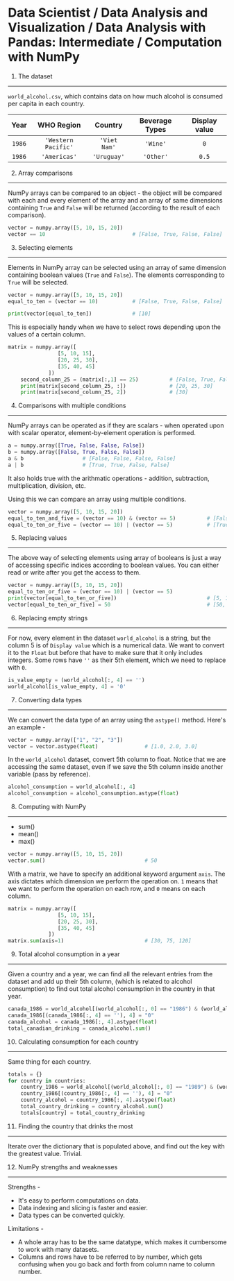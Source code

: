 Data Scientist / Data Analysis and Visualization / Data Analysis with Pandas: Intermediate / Computation with NumPy
===================================================================================================================

1. The dataset
--------------

`world_alcohol.csv`, which contains data on how much alcohol is consumed per capita in each country.

Year | WHO Region | Country | Beverage Types | Display value
:---:|:---:|:---:|:---:|:---:|
`1986` | `'Western Pacific'` | `'Viet Nam'` | `'Wine'` | `0`
`1986` | `'Americas'` | `'Uruguay'` | `'Other'` | `0.5`

2. Array comparisons
--------------------

NumPy arrays can be compared to an object - the object will be compared with each and every element of the array 
and an array of same dimensions containing `True` and `False` will be returned (according to the result of each
comparison).

```python
vector = numpy.array([5, 10, 15, 20])
vector == 10                            # [False, True, False, False]
```

3. Selecting elements
---------------------

Elements in NumPy array can be selected using an array of same dimension containing boolean values (`True` and 
`False`). The elements corresponding to `True` will be selected.

```python
vector = numpy.array([5, 10, 15, 20])
equal_to_ten = (vector == 10)           # [False, True, False, False]

print(vector[equal_to_ten])             # [10]
```

This is especially handy when we have to select rows depending upon the values of a certain column.

```python
matrix = numpy.array([
                [5, 10, 15], 
                [20, 25, 30],
                [35, 40, 45]
             ])
    second_column_25 = (matrix[:,1] == 25)          # [False, True, False]
    print(matrix[second_column_25, :])              # [20, 25, 30]
    print(matrix[second_column_25, 2])              # [30]
```

4. Comparisons with multiple conditions
---------------------------------------

NumPy arrays can be operated as if they are scalars - when operated upon with scalar operator, element-by-element
operation is performed.

```python
a = numpy.array([True, False, False, False])
b = numpy.array([False, True, False, False])
a & b                   # [False, False, False, False]
a | b                   # [True, True, False, False]
```

It also holds true with the arithmatic operations - addition, subtraction, multiplication, division, etc. 

Using this we can compare an array using multiple conditions.

```python
vector = numpy.array([5, 10, 15, 20])
equal_to_ten_and_five = (vector == 10) & (vector == 5)          # [False, False, False, False]
equal_to_ten_or_five = (vector == 10) | (vector == 5)           # [True, True, False, False]
```

5. Replacing values
-------------------

The above way of selecting elements using array of booleans is just a way of accessing specific indices according
to boolean values. You can either read or write after you get the access to them.

```python
vector = numpy.array([5, 10, 15, 20])
equal_to_ten_or_five = (vector == 10) | (vector == 5)
print(vector[equal_to_ten_or_five])                             # [5, 10]
vector[equal_to_ten_or_five] = 50                               # [50, 50, 15, 20]
```

6. Replacing empty strings
--------------------------

For now, every element in the dataset `world_alcohol` is a string, but the column 5 is of `Display value` which is
a numerical data. We want to convert it to the `Float` but before that have to make sure that it only includes integers.
Some rows have `''` as their 5th element, which we need to replace with `0`.

```python
is_value_empty = (world_alcohol[:, 4] == '')
world_alcohol[is_value_empty, 4] = '0'
```

7. Converting data types
------------------------

We can convert the data type of an array using the `astype()` method. Here's an example -

```python
vector = numpy.array(["1", "2", "3"])
vector = vector.astype(float)               # [1.0, 2.0, 3.0]
```

In the `world_alcohol` dataset, convert 5th column to float. Notice that we are accessing the same dataset,
even if we save the 5th column inside another variable (pass by reference).

```python
alcohol_consumption = world_alcohol[:, 4]
alcohol_consumption = alcohol_consumption.astype(float)
```

8. Computing with NumPy
-----------------------

- sum()
- mean()
- max()

```python
vector = numpy.array([5, 10, 15, 20])
vector.sum()                                # 50
```

With a matrix, we have to specify an additional keyword argument `axis`. The axis dictates which dimension 
we perform the operation on. `1` means that we want to perform the operation on each row, and `0` means 
on each column.

```python
matrix = numpy.array([
                [5, 10, 15], 
                [20, 25, 30],
                [35, 40, 45]
             ])
matrix.sum(axis=1)                          # [30, 75, 120]
```

9. Total alcohol consumption in a year
--------------------------------------

Given a country and a year, we can find all the relevant entries from the dataset and add up their 5th column,
(which is related to alcohol consumption) to find out total alcohol consumption in the country in that year.

```python
canada_1986 = world_alcohol[(world_alcohol[:, 0] == "1986") & (world_alcohol[:, 2] == "Canada"), :]
canada_1986[(canada_1986[:, 4] == ''), 4] = "0"
canada_alcohol = canada_1986[:, 4].astype(float)
total_canadian_drinking = canada_alcohol.sum()
```

10. Calculating consumption for each country
--------------------------------------------

Same thing for each country.

```python
totals = {}
for country in countries:
    country_1986 = world_alcohol[(world_alcohol[:, 0] == "1989") & (world_alcohol[:, 2] == country), :]
    country_1986[(country_1986[:, 4] == ''), 4] = "0"
    country_alcohol = country_1986[:, 4].astype(float)
    total_country_drinking = country_alcohol.sum()
    totals[country] = total_country_drinking
```

11. Finding the country that drinks the most
--------------------------------------------

Iterate over the dictionary that is populated above, and find out the key with the greatest value. Trivial.

12. NumPy strengths and weaknesses
----------------------------------

Strengths -

- It's easy to perform computations on data.
- Data indexing and slicing is faster and easier.
- Data types can be converted quickly.

Limitations -

- A whole array has to be the same datatype, which makes it cumbersome to work with many datasets.
- Columns and rows have to be referred to by number, which gets confusing when you go back and forth from 
column name to column number.

